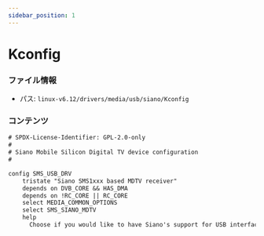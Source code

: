 ```yaml
---
sidebar_position: 1
---
```

# Kconfig

### ファイル情報

- パス: `linux-v6.12/drivers/media/usb/siano/Kconfig`

### コンテンツ

```txt
# SPDX-License-Identifier: GPL-2.0-only
#
# Siano Mobile Silicon Digital TV device configuration
#

config SMS_USB_DRV
	tristate "Siano SMS1xxx based MDTV receiver"
	depends on DVB_CORE && HAS_DMA
	depends on !RC_CORE || RC_CORE
	select MEDIA_COMMON_OPTIONS
	select SMS_SIANO_MDTV
	help
	  Choose if you would like to have Siano's support for USB interface


```
